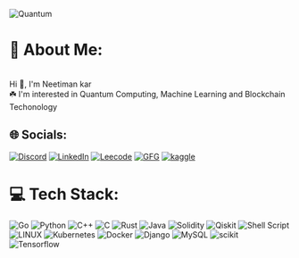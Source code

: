 ![Quantum](https://wallpapercave.com/wp/wp4123989.jpg)

# 💫 About Me:
<br>Hi 🤝, I'm Neetiman kar<br>
☘️ I'm interested in Quantum Computing, Machine Learning and Blockchain Techonology

## 🌐 Socials:
[![Discord](https://img.shields.io/badge/Discord-%237289DA.svg?logo=discord&logoColor=white)](https://discord/jester) [![LinkedIn](https://img.shields.io/badge/LinkedIn-%230077B5.svg?logo=linkedin&logoColor=white)](https://www.linkedin.com/in/neetiman-kar-141992227/)
[![Leecode](https://img.shields.io/badge/leetcode-%237289DA.svg?logo=leetcode)](https://leetcode.com/u/neet_14/)
[![GFG](https://img.shields.io/badge/GFG-%e28743.svg?logo=leetcode&logocolor=red)](https://leetcode.com/u/neet_14/)
[![kaggle](https://img.shields.io/badge/kaggle-345239.svg?logo=kaggle&logocolor=white)](https://leetcode.com/u/neet_14/)

# 💻 Tech Stack:
![Go](https://img.shields.io/badge/go-%2300ADD8.svg?style=for-the-badge&logo=go&logoColor=white)
![Python](https://img.shields.io/badge/python-3670A0?style=for-the-badge&logo=python&logoColor=ffdd54)
![C++](https://img.shields.io/badge/c++-%2300599C.svg?style=for-the-badge&logo=c%2B%2B&logoColor=white)
![C](https://img.shields.io/badge/c-%2300599C.svg?style=for-the-badge&logo=c%2B%2B&logoColor=white)
![Rust](https://img.shields.io/badge/rust-%23000000.svg?style=for-the-badge&logo=rust&logoColor=white)
![Java](https://img.shields.io/badge/java-%23ED8B00.svg?style=for-the-badge&logo=java&logoColor=white)
![Solidity](https://img.shields.io/badge/Solidity-%23363636.svg?style=for-the-badge&logo=solidity&logoColor=white)
![Qiskit](https://img.shields.io/badge/qiskit-%23E000.svg?style=for-the-badge&logo=qiskit&logoColor=white)
![Shell Script](https://img.shields.io/badge/shell_script-%23121011.svg?style=for-the-badge&logo=gnu-bash&logoColor=white)
![LINUX](https://img.shields.io/badge/Linux-FCC624?style=for-the-badge&logo=linux&logoColor=black)
![Kubernetes](https://img.shields.io/badge/kubernetes-%23326ce5.svg?style=for-the-badge&logo=kubernetes&logoColor=white)
![Docker](https://img.shields.io/badge/docker-%230db7ed.svg?style=for-the-badge&logo=docker&logoColor=white)
![Django](https://img.shields.io/badge/DJANGO-ff1709?style=for-the-badge&logo=django&logoColor=white&color=ff1709&labelColor=gray)
![MySQL](https://img.shields.io/badge/mysql-%2300f.svg?style=for-the-badge&logo=mysql&logoColor=white) ![scikit](https://img.shields.io/badge/scikitlearn-%23ED8B.svg?style=for-the-badge&logo=scikit-learn&logoColor=white) ![Tensorflow](https://img.shields.io/badge/Tensorflow-%23ED8B00.svg?style=for-the-badge&logo=TensorFlow&logoColor=white)
